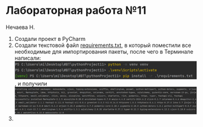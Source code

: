 # Лабораторная работа №11
Нечаева Н.

1. Создали проект в PyCharm
2. Создали текстовой файл [requirements.txt](https://github.com/hbjnmcd/pythonProject11/blob/master/requirements.txt), в который поместили все необходимые для импортирования пакеты, после чего в Терминале написали: ![Это](/pictures/Рисунок1.png), и получили ![Вот это](/pictures/image2.png)
3. 
